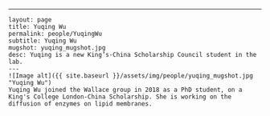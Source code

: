 ---
	layout: page
	title: Yuqing Wu
	permalink: people/YuqingWu
	subtitle: Yuqing Wu
	mugshot: yuqing_mugshot.jpg
	desc: Yuqing is a new King’s-China Scholarship Council student in the lab.
	---
	![Image alt]({{ site.baseurl }}/assets/img/people/yuqing_mugshot.jpg "Yuqing Wu")
	Yuqing Wu joined the Wallace group in 2018 as a PhD student, on a King's College London-China Scholarship. She is working on the diffusion of enzymes on lipid membranes.
